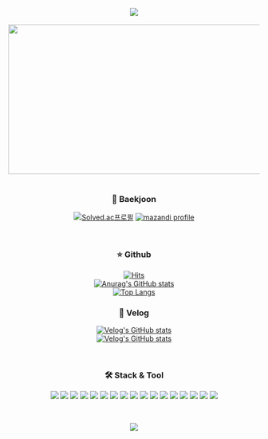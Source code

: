 <p>
  <div align="center"> 
<a href="https://github.com/twkim8548">
<img src="https://capsule-render.vercel.app/api?type=shark&color=timeGradient&height=300&section=header&text=TaewoongKim&fontSize=90&animation=twinkling&fontColor=ffffff" /></a>
</div>
<br>
<div align="center">
  <a href="https://github.com/devxb/gitanimals">
    <img
      src="https://render.gitanimals.org/farms/twkim8548"
      width="600"
      height="300"
    />
  </a>
</div>
<br>
</p>
<p><h3 align="center"> 🧐 Baekjoon </h3></p>
<p align="center">
  <a href="https://solved.ac/twkim8548"><img src="http://mazassumnida.wtf/api/v2/generate_badge?boj=twkim8548" alt="Solved.ac프로필"></a>
  <a href="https://solved.ac/twkim8548"><img src="http://mazandi.herokuapp.com/api?handle=twkim8548&amp;theme=warm" alt="mazandi profile"></a>
</p>
<br>

<h3 align="center"> ⭐️ Github </h3>
<p align="center">
  <a href="https://hits.seeyoufarm.com"><img src="https://hits.seeyoufarm.com/api/count/incr/badge.svg?url=https%3A%2F%2Fgithub.com%2Ftwkim8548&amp;count_bg=%23252525&amp;title_bg=%23555555&amp;icon=github.svg&amp;icon_color=%23E7E7E7&amp;title=Github&amp;edge_flat=false" alt="Hits"></a><br>
  <a href="https://github.com/twkim8548"><img src="https://github-readme-stats.vercel.app/api?username=twkim8548&amp;show_icons=true&amp;theme=radical" alt="Anurag&#39;s GitHub stats"></a>
  <br>
    <a href="https://github.com/twkim8548"><img src="https://github-readme-stats.vercel.app/api/top-langs/?username=twkim8548&amp;layout=compact" alt="Top Langs"></a>

<br>
</p>
<h3 align="center"> 📖 Velog </h3>
<p align="center">
  <a href="https://velog.io/@twkim8548/Android-In-App-Update"><img src="https://velog-readme-stats.vercel.app/api?name=twkim8548&amp;slug=Android-In-App-Update" alt="Velog&#39;s GitHub stats"></a><br>
  <a href="https://velog.io/@twkim8548/Nginx%EC%97%90%EC%84%9C-SSL-%EC%A0%81%EC%9A%A9%ED%95%B4%EC%84%9C-Https-%EB%A1%9C-%EC%A0%91%EC%86%8D-%EB%90%98%EA%B2%8C-%ED%95%B4%EB%B3%BC%EA%B9%8C"><img src="https://velog-readme-stats.vercel.app/api?name=twkim8548&amp;slug=Nginx에서-SSL-적용해서-Https-로-접속-되게-해볼까" alt="Velog&#39;s GitHub stats"></a>
</p>
<br>
<h3 align="center"> 🛠  Stack & Tool </h3>
<p align="center">
  <img src="https://img.shields.io/badge/Firebase-FFCA28?style=flat-square&logo=firebase&logoColor=white"/>
  <img src="https://img.shields.io/badge/Javascript-F7DF1E?style=flat-square&logo=javascript&logoColor=white"/>
  <img src="https://img.shields.io/badge/Java-007396?style=flat-square&logo=java&logoColor=white"/>
  <img src="https://img.shields.io/badge/Node.js-339933?style=flat-square&logo=node.js&logoColor=white"/>
  <img src="https://img.shields.io/badge/Android-3DDC84?style=flat-square&logo=android&logoColor=white"/>
  <img src="https://img.shields.io/badge/iOS-000000?style=flat-square&logo=ios&logoColor=white"/>
  <img src="https://img.shields.io/badge/Kotlin-7F52FF?style=flat-square&logo=kotlin&logoColor=white"/>
  <img src="https://img.shields.io/badge/Swift-F05138?style=flat-square&logo=swift&logoColor=white"/>
  <img src="https://img.shields.io/badge/Github-181717?style=flat-square&logo=github&logoColor=white"/>
  <img src="https://img.shields.io/badge/Gitlab-FCA121?style=flat-square&logo=Gitlab&logoColor=white"/>
  <img src="https://img.shields.io/badge/HTML5-E34F26?style=flat-square&logo=html5&logoColor=white"/>
  <img src="https://img.shields.io/badge/CSS3-1572B6?style=flat-square&logo=css3&logoColor=white"/>
  <img src="https://img.shields.io/badge/AWS-232F3E?style=flat-square&logo=amazonaws&logoColor=white"/>
  <img src="https://img.shields.io/badge/Mysql-4479A1?style=flat-square&logo=mysql&logoColor=white"/>
  <img src="https://img.shields.io/badge/IntelliJ-000000?style=flat-square&logo=intellijidea&logoColor=white"/>
  <img src="https://img.shields.io/badge/Slack-4A154B?style=flat-square&logo=slack&logoColor=white"/>
  <img src="https://img.shields.io/badge/Postman-FF6C37?style=flat-square&logo=postman&logoColor=white"/>
</p>
<br>
<p align="center">
<img src="https://capsule-render.vercel.app/api?type=shark&color=timeGradient&height=300&section=footer" />
</p>

<!--
**twkim8548/twkim8548** is a ✨ _special_ ✨ repository because its `README.md` (this file) appears on your GitHub profile.

Here are some ideas to get you started:

- 🔭 I’m currently working on ...
- 🌱 I’m currently learning ...
- 👯 I’m looking to collaborate on ...
- 🤔 I’m looking for help with ...
- 💬 Ask me about ...
- 📫 How to reach me: ...
- 😄 Pronouns: ...
- ⚡ Fun fact: ...
-->
